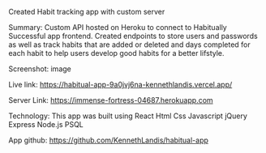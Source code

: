 Created Habit tracking app with custom server

Summary: Custom API hosted on Heroku to connect to Habitually Successful app frontend.  Created endpoints to store users and passwords as well as track habits that are added or deleted and days completed for each habit to help users develop good habits for a better lifstyle.  

Screenshot: image

Live link: https://habitual-app-9a0jvj6na-kennethlandis.vercel.app/

Server Link: https://immense-fortress-04687.herokuapp.com

Technology: This app was built using React Html Css Javascript jQuery Express Node.js PSQL

App github: https://github.com/KennethLandis/habitual-app
